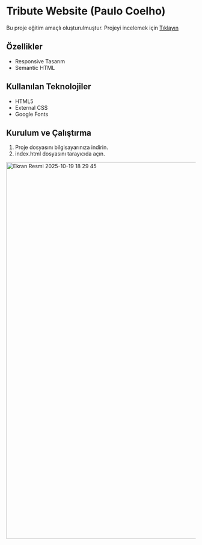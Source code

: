 # Tribute Website (Paulo Coelho)
Bu proje eğitim amaçlı oluşturulmuştur. Projeyi incelemek için [Tıklayın](https://nefiinef.github.io/patika_hafta_2/tribute-website/)


## Özellikler
* Responsive Tasarım
* Semantic HTML
  

## Kullanılan Teknolojiler
- HTML5
- External CSS
- Google Fonts

## Kurulum ve Çalıştırma
1. Proje dosyasını bilgisayarınıza indirin.
2. index.html dosyasını tarayıcıda açın.

   
<img width="1000" alt="Ekran Resmi 2025-10-19 18 29 45" src="https://github.com/user-attachments/assets/091b3971-66d7-4254-b985-f79a4148a6ef" />
